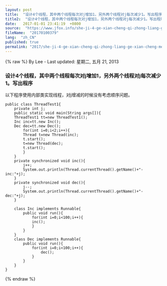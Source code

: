 ```yaml
---
layout: post
title:  "设计4个线程，其中两个线程每次对j增加1，另外两个线程对j每次减少1。写出程序。"
title2:  "设计4个线程，其中两个线程每次对j增加1，另外两个线程对j每次减少1。写出程序。"
date:   2017-01-01 23:41:19  +0800
source:  "https://www.jfox.info/she-ji-4-ge-xian-cheng-qi-zhong-liang-ge-xian-cheng-mei-ci-dui-j-zeng-jia-1-ling-wai-liang-ge-xian-cheng-dui-j-mei-ci-jian-shao-1-xie-chu-cheng-xu.html"
fileName:  "20170100379"
lang:  "zh_CN"
published: true
permalink: "2017/she-ji-4-ge-xian-cheng-qi-zhong-liang-ge-xian-cheng-mei-ci-dui-j-zeng-jia-1-ling-wai-liang-ge-xian-cheng-dui-j-mei-ci-jian-shao-1-xie-chu-cheng-xu.html"
---
```

{% raw %}
By Lee - Last updated: 星期二, 五月 21, 2013

### 设计4个线程，其中两个线程每次对j增加1，另外两个线程对j每次减少1。写出程序

以下程序使用内部类实现线程，对j增减的时候没有考虑顺序问题。

    
    public class ThreadTest1{
    	private int j;
    	public static void main(String args[]){
    	ThreadTest1 tt=new ThreadTest1();
    	Inc inc=tt.new Inc();
    	Dec dec=tt.new Dec();
    		for(int i=0;i<2;i++){
    		Thread t=new Thread(inc);
    		t.start();
    		t=new Thread(dec);
    		t.start();
    		}
    	}
    	private synchronized void inc(){
    		j++;
    		System.out.println(Thread.currentThread().getName()+"-inc:"+j);
    	}
    	private synchronized void dec(){
    		j--;
    		System.out.println(Thread.currentThread().getName()+"-dec:"+j);
    	}
    	
    	class Inc implements Runnable{
    		public void run(){
    			for(int i=0;i<100;i++){
    			inc();
    			}
    		}
    	}
    	class Dec implements Runnable{
    		public void run(){
    			for(int i=0;i<100;i++){
    				dec();
    			}
    		}
    	}
    }
{% endraw %}